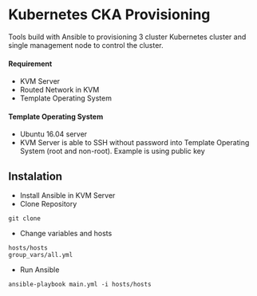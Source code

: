 # Kubernetes CKA Provisioning
Tools build with Ansible to provisioning 3 cluster Kubernetes cluster and single management node to control the cluster.

#### Requirement
- KVM Server
- Routed Network in KVM
- Template Operating System

#### Template Operating System
- Ubuntu 16.04 server
- KVM Server is able to SSH without password into Template Operating System (root and non-root). Example is using public key

## Instalation
- Install Ansible in KVM Server
- Clone Repository
```
git clone
```
- Change variables and hosts
```
hosts/hosts
group_vars/all.yml
```
- Run Ansible
```
ansible-playbook main.yml -i hosts/hosts
```